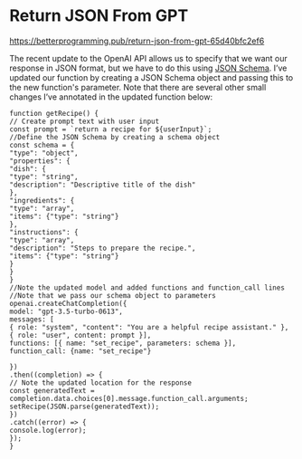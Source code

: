 
# Return JSON From GPT
https://betterprogramming.pub/return-json-from-gpt-65d40bfc2ef6

The recent update to the OpenAI API allows us to specify that we want our response in JSON format, but we have to do this using [JSON Schema](https://json-schema.org/). I’ve updated our function by creating a JSON Schema object and passing this to the new function's parameter. Note that there are several other small changes I’ve annotated in the updated function below:
```
function getRecipe() {  
// Create prompt text with user input  
const prompt = `return a recipe for ${userInput}`;  
//Define the JSON Schema by creating a schema object  
const schema = {  
"type": "object",  
"properties": {  
"dish": {  
"type": "string",  
"description": "Descriptive title of the dish"  
},  
"ingredients": {  
"type": "array",  
"items": {"type": "string"}  
},  
"instructions": {  
"type": "array",  
"description": "Steps to prepare the recipe.",  
"items": {"type": "string"}  
}  
}  
}  
//Note the updated model and added functions and function_call lines  
//Note that we pass our schema object to parameters  
openai.createChatCompletion({  
model: "gpt-3.5-turbo-0613",  
messages: [  
{ role: "system", "content": "You are a helpful recipe assistant." },  
{ role: "user", content: prompt }],  
functions: [{ name: "set_recipe", parameters: schema }],  
function_call: {name: "set_recipe"}  
  
})  
.then((completion) => {  
// Note the updated location for the response  
const generatedText =  
completion.data.choices[0].message.function_call.arguments;  
setRecipe(JSON.parse(generatedText));  
})  
.catch((error) => {  
console.log(error);  
});  
}
```